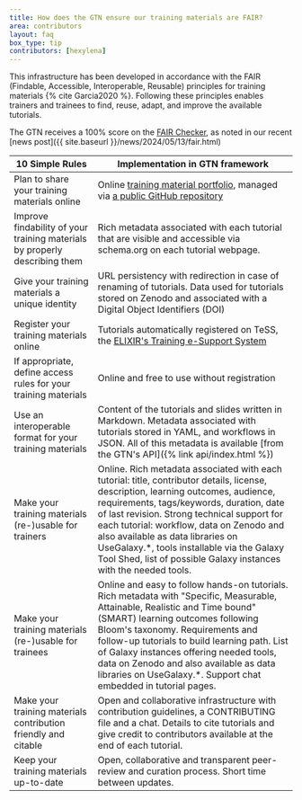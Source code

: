 ```yaml
---
title: How does the GTN ensure our training materials are FAIR?
area: contributors
layout: faq
box_type: tip
contributors: [hexylena]
---
```


This infrastructure has been developed in accordance with the FAIR (Findable, Accessible, Interoperable, Reusable) principles for training materials {% cite Garcia2020 %}. Following these principles enables trainers and trainees to find, reuse, adapt, and improve the available tutorials.

The GTN receives a 100% score on the [FAIR Checker](https://fair-checker.france-bioinformatique.fr/check), as noted in our recent [news post]({{ site.baseurl }}/news/2024/05/13/fair.html)


10 Simple Rules                                                            | Implementation in GTN framework
---------------                                                            | -------------------------------
Plan to share your training materials online                               | Online [training material portfolio](https://training.galaxyproject.org/), managed via [a public GitHub repository](https://github.com/galaxyproject/training-material)
Improve findability of your training materials by properly describing them | Rich metadata associated with each tutorial that are visible and accessible via schema.org on each tutorial webpage.
Give your training materials a unique identity                             | URL persistency with redirection in case of renaming of tutorials. Data used for tutorials stored on Zenodo and associated with a Digital Object Identifiers (DOI)
Register your training materials online                                    | Tutorials automatically registered on TeSS, the [ELIXIR's Training e-Support System](https://tess.elixir-europe.org/)
If appropriate, define access rules for your training materials            | Online and free to use without registration
Use an interoperable format for your training materials                    | Content of the tutorials and slides written in Markdown. Metadata associated with tutorials stored in YAML, and workflows in JSON. All of this metadata is available [from the GTN's API]({% link api/index.html %})
Make your training materials (re-)usable for trainers                      | Online. Rich metadata associated with each tutorial: title, contributor details, license, description, learning outcomes, audience, requirements, tags/keywords, duration, date of last revision. Strong technical support for each tutorial: workflow, data on Zenodo and also available as data libraries on UseGalaxy.\*, tools installable via the Galaxy Tool Shed, list of possible Galaxy instances with the needed tools.
Make your training materials (re-)usable for trainees                      | Online and easy to follow hands-on tutorials. Rich metadata with "Specific, Measurable, Attainable, Realistic and Time bound" (SMART) learning outcomes following Bloom's taxonomy. Requirements and follow-up tutorials to build learning path. List of Galaxy instances offering needed tools, data on Zenodo and also available as data libraries on UseGalaxy.\*. Support chat embedded in tutorial pages.
Make your training materials contribution friendly and citable             | Open and collaborative infrastructure with contribution guidelines, a CONTRIBUTING file and a chat. Details to cite tutorials and give credit to contributors available at the end of each tutorial.
Keep your training materials up-to-date                                    | Open, collaborative and transparent peer-review and curation process. Short time between updates.
